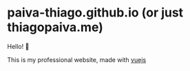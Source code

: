#  paiva-thiago.github.io (or just thiagopaiva.me)

Hello! 👋

This is my professional website, made with [vuejs](https://vuejs.org/)


